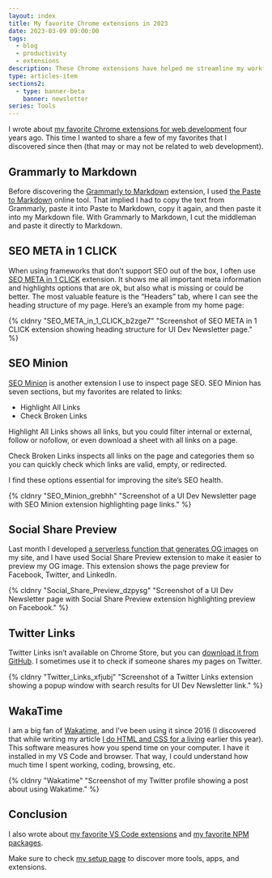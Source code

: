 ```yaml
---
layout: index
title: My favorite Chrome extensions in 2023
date: 2023-03-09 09:00:00
tags:
  - blog
  - productivity
  - extensions
description: These Chrome extensions have helped me streamline my workflow and improve my coding experience.
type: articles-item
sections2:
  - type: banner-beta
    banner: newsletter
series: Tools
---
```


I wrote about [my favorite Chrome extensions for web development](/articles/my-favorite-chrome-extensions-for-web-development-mostly) four years ago. This time I wanted to share a few of my favorites that I discovered since then (that may or may not be related to web development).

## Grammarly to Markdown

Before discovering the [Grammarly to Markdown](https://chrome.google.com/webstore/detail/grammarly-to-markdown/bjodbpcjeogaihbekannledankhcjbgo) extension, I used [the Paste to Markdown](https://euangoddard.github.io/clipboard2markdown/) online tool. That implied I had to copy the text from Grammarly, paste it into Paste to Markdown, copy it again, and then paste it into my Markdown file. With Grammarly to Markdown, I cut the middleman and paste it directly to Markdown.

## SEO META in 1 CLICK

When using frameworks that don’t support SEO out of the box, I often use [SEO META in 1 CLICK](https://chrome.google.com/webstore/detail/seo-meta-in-1-click/bjogjfinolnhfhkbipphpdlldadpnmhc) extension. It shows me all important meta information and highlights options that are ok, but also what is missing or could be better. The most valuable feature is the “Headers” tab, where I can see the heading structure of my page. Here’s an example from my home page:

{% cldnry "SEO_META_in_1_CLICK_b2zge7" "Screenshot of SEO META in 1 CLICK extension showing heading structure for UI Dev Newsletter page." %}

## SEO Minion

[SEO Minion](https://chrome.google.com/webstore/detail/seo-minion/giihipjfimkajhlcilipnjeohabimjhi) is another extension I use to inspect page SEO. SEO Minion has seven sections, but my favorites are related to links:

- Highlight All Links
- Check Broken Links

Highlight All Links shows all links, but you could filter internal or external, follow or nofollow, or even download a sheet with all links on a page.

Check Broken Links inspects all links on the page and categories them so you can quickly check which links are valid, empty, or redirected.

I find these options essential for improving the site’s SEO health.

{% cldnry "SEO_Minion_grebhh" "Screenshot of a UI Dev Newsletter page with SEO Minion extension highlighting page links." %}

## Social Share Preview

Last month I developed [a serverless function that generates OG images](/articles/how-to-create-dynamic-og-images-with-serverless-function-and-sharp/) on my site, and I have used Social Share Preview extension to make it easier to preview my OG image. This extension shows the page preview for Facebook, Twitter, and LinkedIn.

{% cldnry "Social_Share_Preview_dzpysg" "Screenshot of a UI Dev Newsletter page with Social Share Preview extension highlighting preview on Facebook." %}

## Twitter Links

Twitter Links isn’t available on Chrome Store, but you can [download it from GitHub](https://github.com/round/Twitter-Links-beta). I sometimes use it to check if someone shares my pages on Twitter.

{% cldnry "Twitter_Links_xfjubj" "Screenshot of a Twitter Links extension showing a popup window with search results for UI Dev Newsletter link." %}

## WakaTime

I am a big fan of [Wakatime](https://chrome.google.com/webstore/detail/wakatime/jnbbnacmeggbgdjgaoojpmhdlkkpblgi), and I’ve been using it since 2016 (I discovered that while writing my article [I do HTML and CSS for a living](/articles/i-do-html-and-css-for-a-living/) earlier this year). This software measures how you spend time on your computer. I have it installed in my VS Code and browser. That way, I could understand how much time I spent working, coding, browsing, etc.

{% cldnry "Wakatime" "Screenshot of my Twitter profile showing a post about using Wakatime." %}

## Conclusion

I also wrote about [my favorite VS Code extensions](/articles/my-favorite-vs-code-extensions-2023/) and [my favorite NPM packages](/articles/my-favorite-npm-packages/).

Make sure to check [my setup page](/uses/) to discover more tools, apps, and extensions.
